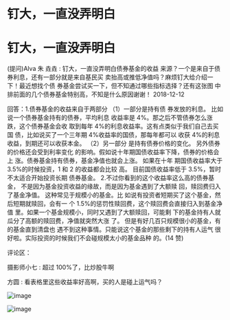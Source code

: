 # 钉大，一直没弄明白

# 钉大，一直没弄明白

(提问)Alva 朱 垚垚 : 钉大，一直没弄明白债券基金的收益 来源？一个是来自于债券利息，还有一部分就是来自基民买 卖抬高或推低净值吗？麻烦钉大给介绍一下！最近想找个债 券基金尝试买一下，但不知通过哪些指标选择？还有这张图 中排前面的几个债券基金特别高，不知是什么原因谢谢！ 2018-12-12

回答：1.债券基金的收益来自于两部分 （1）一部分是持有债 券发放的利息。 比如说一个债券基金持有的债券，平均利息 收益率是 4%。那之后不管债券怎么涨跌，这个债券基金会收 取到每年 4%的利息收益率。这有点类似于我们自己去买国 债，比如说买了一个三年期 4%收益率的国债，那每年都可以 收获 4%的利息收益，到期还可以收获本金。 （2）另一部分 是持有债券价格的变化。 另外债券的价格还会受到利率变化 的影响。假如说十年期国债收益率下降，债券的价格会上 涨。债券基金持有债券，基金净值也就会上涨。 如果在十年 期国债收益率大于 3.5%的时候投资，1 和 2 的收益都会比较 高。 目前国债收益率低于 3.5%，暂时不太适合开始投资长期 债券基金。 2.不过你看到的这个收益率这么高的债券基金， 不是因为基金投资收益的缘故，而是因为基金遇到了大额赎 回，赎回费归入了基金净值。 这种常见于规模小的基金。比 如说有投资者短期买了这个基金，然后短期就赎回，会有一 个 1.5%的惩罚性赎回费，这个赎回费会直接归入到基金净值 里。如果一个基金规模小，同时又遇到了大额赎回，可能剩 下的基金持有人就瓜分了高额的赎回费，净值就突然大涨 了。 但是有好几百只规模很小的基金，有的基金直到清盘也 遇不到这种事情。只能说这个基金的那些剩下的持有人运气 很好啦。实际投资的时候我们不会碰规模太小的基金品种 的。(14 赞)

评论区：

摄影师小七 : 超过 100%了，比炒股牛啊

方圆 : 看表格里这些收益率好高啊，买的人是碰上运气吗？

![image](img/Image_1232.png)

![image](img/Image_1242.png)